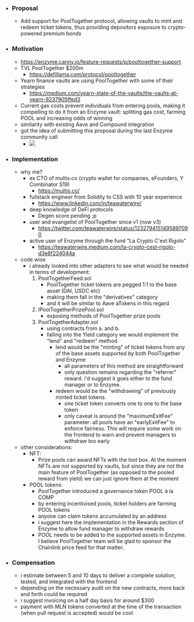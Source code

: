 - ### Proposal
    - Add support for PoolTogether protocol, allowing vaults to mint and redeem ticket tokens, thus providing depositors exposure to crypto-powered premium bonds 
- ### Motivation
    - https://enzyme.canny.io/feature-requests/p/pooltogether-support
    - TVL PoolTogether $200m
        - https://defillama.com/protocol/pooltogether
    - Yearn finance vaults are using PoolTogether with some of their strategies
        - https://medium.com/yearn-state-of-the-vaults/the-vaults-at-yearn-9237905ffed3
    - Current gas costs prevent individuals from entering pools, making it compelling to do it from an Enzyme vault: splitting gas cost, farming POOL and increasing odds of winning
    - similarity with existing Aave and Compound integration
    - got the idea of submitting this proposal during the last Enzyme community call
        - ![](https://firebasestorage.googleapis.com/v0/b/firescript-577a2.appspot.com/o/imgs%2Fapp%2Fteawaterwire%2FRA9UzuKs5T.png?alt=media&token=20c08832-10c1-415f-8c06-1e2b08722efc)
- ### Implementation
    - why me? 
        - ex CTO of multis.co (crypto wallet for companies, eFounders, Y Combinator S19)
            - https://multis.co/
        - fullstack engineer from Solidity to CSS with 10 year experience
            - https://www.linkedin.com/in/teawaterwire/
        - deep knowledge of DeFi protocols
            - Degen score pending ;p 
        - user and evangelist of PoolTogether since v1 (now v3)
            - https://twitter.com/teawaterwire/status/1232794151495897090
        - active user of Enzyme through the fund "La Crypto C'est Rigolo"
            - https://teawaterwire.medium.com/la-crypto-cest-rigolo-d3e8f224044a
    - code wise
        - i already looked into other adapters to see what would be needed in terms of development:
            1. PoolTogetherFeed.sol
                - PoolTogether ticket tokens are pegged 1:1 to the base asset (DAI, USDC etc)
                - making them fall in the "derivatives" category
                - and it will be similar to Aave aTokens in this regard
            2. IPoolTogetherPrizePool.sol
                - exposing methods of PoolTogether prize pools 
            3. PoolTogetherAdapter.sol 
                - using contracts from a. and b.
                - falling into the Yield category we would implement the "lend" and "redeem" method
                    - lend would be the "minting" of ticket tokens from any of the base assets supported by both PoolTogether and Enzyme
                        - all parameters of this method are straightforward
                        - only question remains regarding the "referrer" reward. i'd suggest it goes either to the fund manager or to Enzyme.
                    - redeem would be the "withdrawing" of previously minted ticket tokens. 
                        - one ticket token converts one to one to the base token
                        - only caveat is around the "maximumExitFee" parameter: all pools have an "earlyExitFee" to enforce fairness. This will require some work on the frontend to warn and prevent managers to withdraw too early
    - other considerations:
        - NFT: 
            - Prize pools can award NFTs with the loot box. At the moment NFTs are not supported by vaults, but since they are not the main feature of PoolTogether (as opposed to the pooled reward from yield) we can just ignore them at the moment
        - POOL tokens:
            - PoolTogether introduced a governance token POOL à la COMP 
            - by entering incentivised pools, ticket holders are farming POOL tokens
            - anyone can claim tokens accumulated by an address
            - i suggest here the implementation in the Rewards section of Enzyme to allow fund manager to withdraw rewards
            - POOL needs to be added to the supported assets in Enzyme. I believe PoolTogether team will be glad to sponsor the Chainlink price feed for that matter.
- ### Compensation
    - i estimate between 5 and 10 days to deliver a complete solution, tested, and integrated with the frontend
    - depending on the necessary audit on the new contracts, more back and forth could be required
    - i suggest invoicing on a half day basis for around $300
    - payment with MLN tokens converted at the time of the transaction (when pull request is accepted) would be cool
